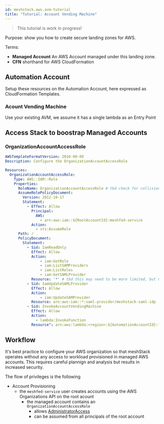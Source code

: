 ```yaml
---
id: meshstack.aws.avm-tutorial
title: "Tutorial: Account Vending Machine"
---
```


> This tutorial is work in progress!

Purpose: show you how to create secure landing zones for AWS.

Terms:

- **Managed Account** An AWS Account managed under this landing zone.
- **CFN** shorthand for AWS CloudFormation

## Automation Account

Setup these resources on the Automation Account, here expressed as CloudFormation Templates.

### Acount Vending Machine

Use your existing AVM, we assume it has a single lambda as an Entry Point

## Access Stack to boostrap Managed Accounts

### OrganizationAccountAccessRole

```yaml
AWSTemplateFormatVersion: 2010-09-09
Description: Configure the OrganizationAccountAccessRole

Resources:
  OrganizationAccountAccessRole:
    Type: AWS::IAM::Role
    Properties:
      RoleName: OrganizationAccountAccessRole # tbd check for collisions with existing roles
      AssumeRolePolicyDocument:
        Version: 2012-10-17
        Statement:
          - Effect: Allow
            Principal:
              AWS:
                - arn:aws:iam::${RootAccountId}:meshfed-service
            Action:
              - sts:AssumeRole
      Path: /
      PolicyDocument:
        Statement:
          - Sid: IamReadOnly
            Effect: Allow
            Action:
                - iam:GetRole
                - iam:ListSAMProviders
                - iam:ListRoles
                - iam:GetSAMLProvider
            Resource: '*' # tbd this may need to be more limited, but needs access on the LZ StackSet
          - Sid: IamUpdateSAMLProvider
            Effect: Allow
            Action:
                - iam:UpdateSAMProvider
            Resource: arn:aws:iam::*:saml-provider/meshstack-saml-idp
          - Sid: InvokeAccountVendingMachine
            Effect: Allow
            Action:
              - lambda:InvokeFunction
            Resource": arn:aws:lambda:<region>:${AutomationAccountId}:function:AVMEntryPoint
```

## Workflow

It's best practice to configure your AWS organization so that meshStack operates without any access to workload provisioned in managed AWS accounts. This requires careful plannign and analysis but results in increased security.

The flow of privileges is the following

- Account Provisioning
  - the `meshfed-service` user creates accounts using the AWS Organizations API on the root acount
    - the managed account contains an `OrganizationAccountAccessRole`
      - allows [AdministratorAccess](https://docs.aws.amazon.com/IAM/latest/UserGuide/access_policies_managed-vs-inline.html)
      - can be assumed from all principals of the root account
